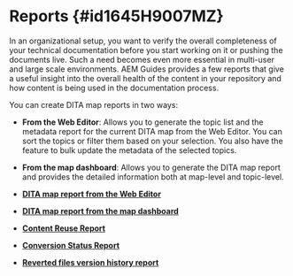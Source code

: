 # Reports {#id1645H9007MZ}

In an organizational setup, you want to verify the overall completeness of your technical documentation before you start working on it or pushing the documents live. Such a need becomes even more essential in multi-user and large scale environments. AEM Guides provides a few reports that give a useful insight into the overall health of the content in your repository and how content is being used in the documentation process.

You can create DITA map reports in two ways:

-   **From the Web Editor**: Allows you to generate the topic list and the metadata report for the current DITA map from the Web Editor. You can sort the topics or filter them based on your selection. You also have the feature to bulk update the metadata of the selected topics.
-   **From the map dashboard**: Allows you to generate the DITA map report and provides the detailed information both at map-level and topic-level.

-   **[DITA map report from the Web Editor](reports-web-editor.md)**  

-   **[DITA map report from the map dashboard](reports-ditamap.md)**  

-   **[Content Reuse Report](reports-content-reuse.md)**  

-   **[Conversion Status Report](reports-convertion-status.md)**  

-   **[Reverted files version history report](reports-reverted-file-version-history.md)**  


